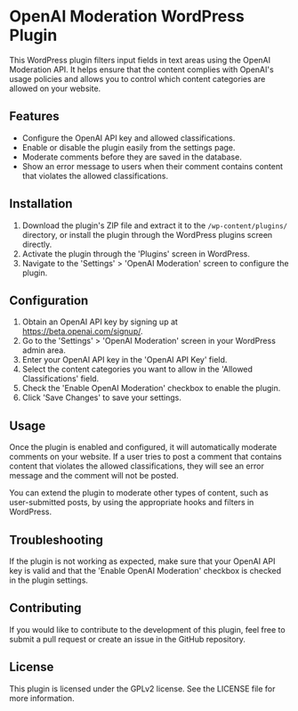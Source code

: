 # OpenAI Moderation WordPress Plugin

This WordPress plugin filters input fields in text areas using the OpenAI Moderation API. It helps ensure that the content complies with OpenAI's usage policies and allows you to 
control which content categories are allowed on your website.

## Features

- Configure the OpenAI API key and allowed classifications.
- Enable or disable the plugin easily from the settings page.
- Moderate comments before they are saved in the database.
- Show an error message to users when their comment contains content that violates the allowed classifications.

## Installation

1. Download the plugin's ZIP file and extract it to the `/wp-content/plugins/` directory, or install the plugin through the WordPress plugins screen directly.
2. Activate the plugin through the 'Plugins' screen in WordPress.
3. Navigate to the 'Settings' > 'OpenAI Moderation' screen to configure the plugin.

## Configuration

1. Obtain an OpenAI API key by signing up at https://beta.openai.com/signup/.
2. Go to the 'Settings' > 'OpenAI Moderation' screen in your WordPress admin area.
3. Enter your OpenAI API key in the 'OpenAI API Key' field.
4. Select the content categories you want to allow in the 'Allowed Classifications' field.
5. Check the 'Enable OpenAI Moderation' checkbox to enable the plugin.
6. Click 'Save Changes' to save your settings.

## Usage

Once the plugin is enabled and configured, it will automatically moderate comments on your website. If a user tries to post a comment that contains content that violates the allowed 
classifications, they will see an error message and the comment will not be posted.

You can extend the plugin to moderate other types of content, such as user-submitted posts, by using the appropriate hooks and filters in WordPress.

## Troubleshooting

If the plugin is not working as expected, make sure that your OpenAI API key is valid and that the 'Enable OpenAI Moderation' checkbox is checked in the plugin settings.

## Contributing

If you would like to contribute to the development of this plugin, feel free to submit a pull request or create an issue in the GitHub repository.

## License

This plugin is licensed under the GPLv2 license. See the LICENSE file for more information.
